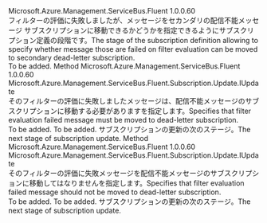 <Type Name="IWithMessageMovedToDeadLetterSubscriptionOnFilterEvaluationException" FullName="Microsoft.Azure.Management.ServiceBus.Fluent.Subscription.Update.IWithMessageMovedToDeadLetterSubscriptionOnFilterEvaluationException">
  <TypeSignature Language="C#" Value="public interface IWithMessageMovedToDeadLetterSubscriptionOnFilterEvaluationException" />
  <TypeSignature Language="ILAsm" Value=".class public interface auto ansi abstract IWithMessageMovedToDeadLetterSubscriptionOnFilterEvaluationException" />
  <TypeSignature Language="DocId" Value="T:Microsoft.Azure.Management.ServiceBus.Fluent.Subscription.Update.IWithMessageMovedToDeadLetterSubscriptionOnFilterEvaluationException" />
  <TypeSignature Language="VB.NET" Value="Public Interface IWithMessageMovedToDeadLetterSubscriptionOnFilterEvaluationException" />
  <TypeSignature Language="F#" Value="type IWithMessageMovedToDeadLetterSubscriptionOnFilterEvaluationException = interface" />
  <AssemblyInfo>
    <AssemblyName>Microsoft.Azure.Management.ServiceBus.Fluent</AssemblyName>
    <AssemblyVersion>1.0.0.60</AssemblyVersion>
  </AssemblyInfo>
  <Interfaces />
  <Docs>
    <summary>
            <span data-ttu-id="58361-101">フィルターの評価に失敗しましたが、メッセージをセカンダリの配信不能メッセージ サブスクリプションに移動できるかどうかを指定できるようにサブスクリプション定義の段階です。</span><span class="sxs-lookup"><span data-stu-id="58361-101">The stage of the subscription definition allowing to specify whether message those are failed on filter evaluation can be moved to secondary dead-letter subscription.</span></span>
            </summary>
    <remarks>To be added.</remarks>
  </Docs>
  <Members>
    <Member MemberName="WithMessageMovedToDeadLetterSubscriptionOnFilterEvaluationException">
      <MemberSignature Language="C#" Value="public Microsoft.Azure.Management.ServiceBus.Fluent.Subscription.Update.IUpdate WithMessageMovedToDeadLetterSubscriptionOnFilterEvaluationException ();" />
      <MemberSignature Language="ILAsm" Value=".method public hidebysig newslot virtual instance class Microsoft.Azure.Management.ServiceBus.Fluent.Subscription.Update.IUpdate WithMessageMovedToDeadLetterSubscriptionOnFilterEvaluationException() cil managed" />
      <MemberSignature Language="DocId" Value="M:Microsoft.Azure.Management.ServiceBus.Fluent.Subscription.Update.IWithMessageMovedToDeadLetterSubscriptionOnFilterEvaluationException.WithMessageMovedToDeadLetterSubscriptionOnFilterEvaluationException" />
      <MemberSignature Language="VB.NET" Value="Public Function WithMessageMovedToDeadLetterSubscriptionOnFilterEvaluationException () As IUpdate" />
      <MemberSignature Language="F#" Value="abstract member WithMessageMovedToDeadLetterSubscriptionOnFilterEvaluationException : unit -&gt; Microsoft.Azure.Management.ServiceBus.Fluent.Subscription.Update.IUpdate" Usage="iWithMessageMovedToDeadLetterSubscriptionOnFilterEvaluationException.WithMessageMovedToDeadLetterSubscriptionOnFilterEvaluationException " />
      <MemberType>Method</MemberType>
      <AssemblyInfo>
        <AssemblyName>Microsoft.Azure.Management.ServiceBus.Fluent</AssemblyName>
        <AssemblyVersion>1.0.0.60</AssemblyVersion>
      </AssemblyInfo>
      <ReturnValue>
        <ReturnType>Microsoft.Azure.Management.ServiceBus.Fluent.Subscription.Update.IUpdate</ReturnType>
      </ReturnValue>
      <Parameters />
      <Docs>
        <summary>
            <span data-ttu-id="58361-102">そのフィルターの評価に失敗しましたメッセージは、配信不能メッセージのサブスクリプションに移動する必要がありますを指定します。</span><span class="sxs-lookup"><span data-stu-id="58361-102">Specifies that filter evaluation failed message must be moved to dead-letter subscription.</span></span>
            </summary>
        <returns>To be added.</returns>
        <remarks>To be added.</remarks>
        <return><span data-ttu-id="58361-103">サブスクリプションの更新の次のステージ。</span><span class="sxs-lookup"><span data-stu-id="58361-103">The next stage of subscription update.</span></span></return>
      </Docs>
    </Member>
    <Member MemberName="WithoutMessageMovedToDeadLetterSubscriptionOnFilterEvaluationException">
      <MemberSignature Language="C#" Value="public Microsoft.Azure.Management.ServiceBus.Fluent.Subscription.Update.IUpdate WithoutMessageMovedToDeadLetterSubscriptionOnFilterEvaluationException ();" />
      <MemberSignature Language="ILAsm" Value=".method public hidebysig newslot virtual instance class Microsoft.Azure.Management.ServiceBus.Fluent.Subscription.Update.IUpdate WithoutMessageMovedToDeadLetterSubscriptionOnFilterEvaluationException() cil managed" />
      <MemberSignature Language="DocId" Value="M:Microsoft.Azure.Management.ServiceBus.Fluent.Subscription.Update.IWithMessageMovedToDeadLetterSubscriptionOnFilterEvaluationException.WithoutMessageMovedToDeadLetterSubscriptionOnFilterEvaluationException" />
      <MemberSignature Language="VB.NET" Value="Public Function WithoutMessageMovedToDeadLetterSubscriptionOnFilterEvaluationException () As IUpdate" />
      <MemberSignature Language="F#" Value="abstract member WithoutMessageMovedToDeadLetterSubscriptionOnFilterEvaluationException : unit -&gt; Microsoft.Azure.Management.ServiceBus.Fluent.Subscription.Update.IUpdate" Usage="iWithMessageMovedToDeadLetterSubscriptionOnFilterEvaluationException.WithoutMessageMovedToDeadLetterSubscriptionOnFilterEvaluationException " />
      <MemberType>Method</MemberType>
      <AssemblyInfo>
        <AssemblyName>Microsoft.Azure.Management.ServiceBus.Fluent</AssemblyName>
        <AssemblyVersion>1.0.0.60</AssemblyVersion>
      </AssemblyInfo>
      <ReturnValue>
        <ReturnType>Microsoft.Azure.Management.ServiceBus.Fluent.Subscription.Update.IUpdate</ReturnType>
      </ReturnValue>
      <Parameters />
      <Docs>
        <summary>
            <span data-ttu-id="58361-104">そのフィルターの評価に失敗メッセージを配信不能メッセージのサブスクリプションに移動してはなりませんを指定します。</span><span class="sxs-lookup"><span data-stu-id="58361-104">Specifies that filter evaluation failed message should not be moved to dead-letter subscription.</span></span>
            </summary>
        <returns>To be added.</returns>
        <remarks>To be added.</remarks>
        <return><span data-ttu-id="58361-105">サブスクリプションの更新の次のステージ。</span><span class="sxs-lookup"><span data-stu-id="58361-105">The next stage of subscription update.</span></span></return>
      </Docs>
    </Member>
  </Members>
</Type>